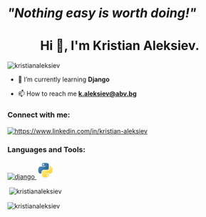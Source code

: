 
<h1><em> "Nothing easy is worth doing!" </em></h1>
<h1 align="center">Hi 👋, I'm Kristian Aleksiev.</h1>
<p align="left"> <img src="https://komarev.com/ghpvc/?username=kristianaleksiev&label=Profile%20views&color=0e75b6&style=flat" alt="kristianaleksiev" /> </p>

- 🌱 I’m currently learning **Django**

- 📫 How to reach me **k.aleksiev@abv.bg**

<h3 align="left">Connect with me:</h3>
<p align="left">
<a href="https://www.linkedin.com/in/kristian-aleksiev" target="blank"><img align="center" src="https://raw.githubusercontent.com/rahuldkjain/github-profile-readme-generator/master/src/images/icons/Social/linked-in-alt.svg" alt="https://www.linkedin.com/in/kristian-aleksiev" height="30" width="40" /></a>
</p>

<h3 align="left">Languages and Tools:</h3>
<p align="left"> <a href="https://www.djangoproject.com/" target="_blank" rel="noreferrer"> <img src="https://cdn.worldvectorlogo.com/logos/django.svg" alt="django" width="40" height="40"/> </a> <a href="https://www.python.org" target="_blank" rel="noreferrer"> <img src="https://raw.githubusercontent.com/devicons/devicon/master/icons/python/python-original.svg" alt="python" width="40" height="40"/> </a> </p>

<p>&nbsp;<img align="center" src="https://github-readme-stats.vercel.app/api?username=kristianaleksiev&show_icons=true&locale=en" alt="kristianaleksiev" /></p>

<p><img align="center" src="https://github-readme-streak-stats.herokuapp.com/?user=kristianaleksiev&" alt="kristianaleksiev" /></p>
